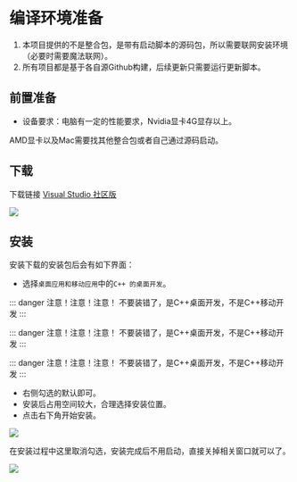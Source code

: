 # 编译环境准备
1. 本项目提供的不是整合包，是带有启动脚本的源码包，所以需要联网安装环境（必要时需要魔法联网）。
2. 所有项目都是基于各自源Github构建，后续更新只需要运行更新脚本。

## 前置准备
- 设备要求：电脑有一定的性能要求，Nvidia显卡4G显存以上。

AMD显卡以及Mac需要找其他整合包或者自己通过源码启动。

## 下载

下载链接 [Visual Studio 社区版](https://visualstudio.microsoft.com/zh-hans/downloads/)

![](IMAGE_BASE_URL/files/aigc-platform-doc/95b76c1db715444a91fd4dbdea42e97f.png)

## 安装

安装下载的安装包后会有如下界面：

- 选择`桌面应用和移动应用`中的`C++ 的桌面开发`。

::: danger 注意！注意！注意！
不要装错了，是C++桌面开发，不是C++移动开发
:::

::: danger 注意！注意！注意！
不要装错了，是C++桌面开发，不是C++移动开发
:::

::: danger 注意！注意！注意！
不要装错了，是C++桌面开发，不是C++移动开发
:::

- 右侧勾选的默认即可。
- 安装后占用空间较大，合理选择安装位置。
- 点击右下角开始安装。

![](IMAGE_BASE_URL/files/aigc-platform-doc/fe0b0e3494e2408fa97d43cf4ee51f83.png)


在安装过程中这里取消勾选，安装完成后不用启动，直接关掉相关窗口就可以了。

![](IMAGE_BASE_URL/files/aigc-platform-doc/3ccbc7da44e548de8e690dd22892f566.png)